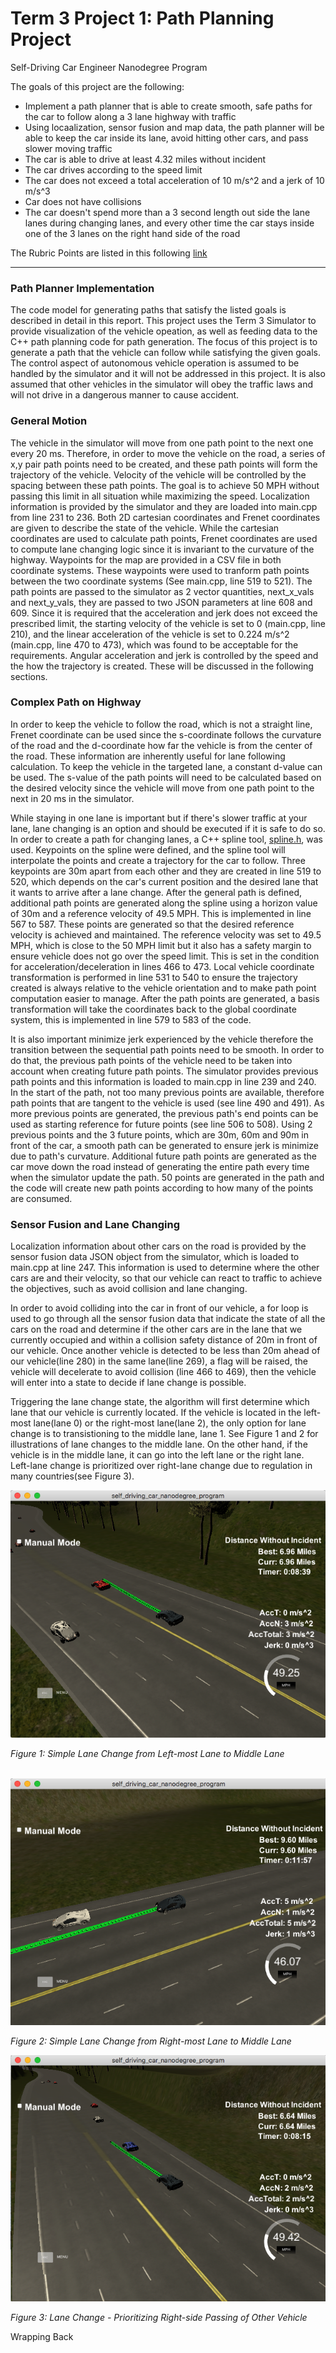 # **Term 3 Project 1: Path Planning Project**
Self-Driving Car Engineer Nanodegree Program

The goals of this project are the following:

* Implement a path planner that is able to create smooth, safe paths for the car to follow along a 3 lane highway with traffic
* Using locaalization, sensor fusion and map data, the path planner will be able to keep the car inside its lane, avoid hitting other cars, and pass slower moving traffic
* The car is able to drive at least 4.32 miles without incident
* The car drives according to the speed limit
* The car does not exceed a total acceleration of 10 m/s^2 and a jerk of 10 m/s^3
* Car does not have collisions
* The car doesn't spend more than a 3 second length out side the lane lanes during changing lanes, and every other time the car stays inside one of the 3 lanes on the right hand side of the road

[//]: # (Image References)

[image1]: ./images/LaneChange_Close_Rear.png "P1"
[image2]: ./images/NotChangingLane_OtherLanesOccupied.png "P2"
[image3]: ./images/Prioritize_Left_Lane_Change.png "P3"
[image4]: ./images/RelativeVelocityConsidered_CloseDistance.png "P4"
[image5]: ./images/RightLaneChange_2ndPriority_RelativeSpeed_Considered.png "P5"
[image6]: ./images/RightLaneChange_Left_Lane_Occupied.png "P6"
[image7]: ./images/RightLaneChange_Lf_RR_occupied.png "P7"
[image8]: ./images/Simple_LLC.png "P8"
[image9]: ./images/Simple_RLC.png "P9"


The Rubric Points are listed in this following [link](https://review.udacity.com/#!/rubrics/1020/view)   

---

### Path Planner Implementation

The code model for generating paths that satisfy the listed goals is described in detail in this report.  This project uses the Term 3 Simulator to provide visualization of the vehicle opeation, as well as feeding data to the C++ path planning code for path generation.  The focus of this project is to generate a path that the vehicle can follow while satisfying the given goals.  The control aspect of autonomous vehicle operation is assumed to be handled by the simulator and it will not be addressed in this project.   It is also assumed that other vehicles in the simulator will obey the traffic laws and will not drive in a dangerous manner to cause accident.

### General Motion

The vehicle in the simulator will move from one path point to the next one every 20 ms.  Therefore, in order to move the vehicle on the road, a series of x,y pair path points need to be created, and these path points will form the trajectory of the vehicle.  Velocity of the vehicle will be controlled by the spacing between these path points.  The goal is to achieve 50 MPH without passing this limit in all situation while maximizing the speed.  Localization information is provided by the simulator and they are loaded into main.cpp from line 231 to 236.  Both 2D cartesian coordinates and Frenet coordinates are given to describe the state of the vehicle. While the cartesian coordinates are used to calculate path points, Frenet coordinates are used to compute lane changing logic since it is invariant to the curvature of the highway. Waypoints for the map are provided in a CSV file in both coordinate systems.  These waypoints were used to tranform path points between the two coordinate systems (See main.cpp, line 519 to 521).  The path points are passed to the simulator as 2 vector quantities, next_x_vals and next_y_vals, they are passed to two JSON parameters at line 608 and 609.  Since it is required that the acceleration and jerk does not exceed the prescribed limit, the starting velocity of the vehicle is set to 0 (main.cpp, line 210), and the linear acceleration of the vehicle is set to 0.224 m/s^2 (main.cpp, line 470 to 473), which was found to be acceptable for the requirements.  Angular acceleration and jerk is controlled by the speed and the how the trajectory is created.  These will be discussed in the following sections.

### Complex Path on Highway

In order to keep the vehicle to follow the road, which is not a straight line, Frenet coordinate can be used since the s-coordinate follows the curvature of the road and the d-coordinate how far the vehicle is from the center of the road.  These information are inherently useful for lane following calculation.  To keep the vehicle in the targeted lane, a constant d-value can be used.  The s-value of the path points will need to be calculated based on the desired velocity since the vehicle will move from one path point to the next in 20 ms in the simulator.  

While staying in one lane is important but if there's slower traffic at your lane, lane changing is an option and should be executed if it is safe to do so.  In order to create a path for changing lanes, a C++ spline tool, [spline.h](http://kluge.in-chemnitz.de/opensource/spline/), was used.  Keypoints on the spline were defined, and the spline tool will interpolate the points and create a trajectory for the car to follow.  Three keypoints are 30m apart from each other and they are created in line 519 to 520, which depends on the car's current position and the desired lane that it wants to arrive after a lane change.  After the general path is defined, additional path points are generated along the spline using a horizon value of 30m and a reference velocity of 49.5 MPH. This is implemented in line 567 to 587.  These points are generated so that the desired reference velocity is achieved and maintained.  The reference velocity was set to 49.5 MPH, which is close to the 50 MPH limit but it also has a safety margin to ensure vehicle does not go over the speed limit.  This is set in the condition for acceleration/deceleration in lines 466 to 473.  Local vehicle coordinate transformation is performed in line 531 to 540 to ensure the trajectory created is always relative to the vehicle orientation and to make path point computation easier to manage.  After the path points are generated, a basis transformation will take the coordinates back to the global coordinate system, this is implemented in line 579 to 583 of the code.

It is also important minimize jerk experienced by the vehicle therefore the transition between the sequential path points need to be smooth.  In order to do that, the previous path points of the vehicle need to be taken into account when creating future path points.  The simulator provides previous path points and this information is loaded to main.cpp in line 239 and 240.  In the start of the path, not too many previous points are available, therefore path points that are tangent to the vehicle is used (see line 490 and 491). As more previous points are generated, the previous path's end points can be used as starting reference for future points (see line 506 to 508). Using 2 previous points and the 3 future points, which are 30m, 60m and 90m in front of the car, a smooth path can be generated to ensure jerk is minimize due to path's curvature.  Additional future path points are generated as the car move down the road instead of generating the entire path every time when the simulator update the path. 50 points are generated in the path and the code will create new path points according to how many of the points are consumed.

### Sensor Fusion and Lane Changing

Localization information about other cars on the road is provided by the sensor fusion data JSON object from the simulator, which is loaded to main.cpp at line 247.  This information is used to determine where the other cars are and their velocity, so that our vehicle can react to traffic to achieve the objectives, such as avoid collision and lane changing.  

In order to avoid colliding into the car in front of our vehicle, a for loop is used to go through all the sensor fusion data that indicate the state of all the cars on the road and determine if the other cars are in the lane that we currently occupied and within a collision safety distance of 20m in front of our vehicle.  Once another vehicle is detected to be less than 20m ahead of our vehicle(line 280) in the same lane(line 269), a flag will be raised, the vehicle will decelerate to avoid collision (line 466 to 469), then the vehicle will enter into a state to decide if lane change is possible.

Triggering the lane change state, the algorithm will first determine which lane that our vehicle is currently located.  If the vehicle is located in the left-most lane(lane 0) or the right-most lane(lane 2), the only option for lane change is to transistioning to the middle lane, lane 1. See Figure 1 and 2 for illustrations of lane changes to the middle lane.  On the other hand, if the vehicle is in the middle lane, it can go into the left lane or the right lane.  Left-lane change is prioritized over right-lane change due to regulation in many countries(see Figure 3).  

![alt text][image9]

*Figure 1: Simple Lane Change from Left-most Lane to Middle Lane*
<br><br>

![alt text][image8]

*Figure 2: Simple Lane Change from Right-most Lane to Middle Lane*


![alt text][image3]

*Figure 3: Lane Change - Prioritizing Right-side Passing of Other Vehicle*


Wrapping Back
